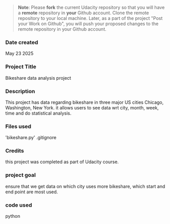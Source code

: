 >**Note**: Please **fork** the current Udacity repository so that you will have a **remote** repository in **your** Github account. Clone the remote repository to your local machine. Later, as a part of the project "Post your Work on Github", you will push your proposed changes to the remote repository in your Github account.

### Date created

May 23 2025


### Project Title

Bikeshare data analysis project


### Description
This project has data regarding bikeshare in three major US cities Chicago, Washington, New York.
it allows users to see data wrt city, month, week, time and do statistical analysis.

### Files used
'bikeshare.py'
.gitignore

### Credits
this project was completed as part of Udacity course.

### project goal
ensure that we get data on which city uses more bikeshare, which start and end point are most used.

### code used
python
